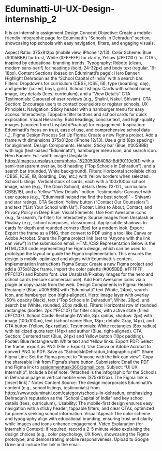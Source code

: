 # Eduminatti-UI-UX-Design-internship_2
It is an internship assignment
Design Concept
Objective: Create a mobile-friendly infographic page for Eduminatti’s “Schools in Dehradun” section, showcasing top schools with easy navigation, filters, and engaging visuals.

Aspect Ratio: 375x812px (mobile view, iPhone 12/13).
Color Scheme: Blue (#005BBB) for trust, White (#FFFFFF) for clarity, Yellow (#FFC107) for CTAs, inspired by educational branding trends.
Typography: Roboto (clean, modern sans-serif) for headings (bold, 24-32px) and body text (regular, 16-18px).
Content Sections (based on Eduminatti’s page):
Hero Banner: Highlight Dehradun as the “School Capital of India” with a search bar.
Filters: Dropdowns for curriculum (CBSE, ICSE, IB), type (boarding, day), and gender (co-ed, boys, girls).
School Listings: Cards with school name, image, key details (fees, curriculum), and a “View Details” CTA.
Testimonials: Carousel of user reviews (e.g., Shalini, Nakul, Shivam).
CTA Section: Encourage users to contact counselors or register schools.
UX Principles:
Navigation: Sticky header with a hamburger menu for easy access.
Interactivity: Tappable filter buttons and school cards for quick exploration.
Visual Hierarchy: Bold headings, concise text, and high-quality images (sourced from Unsplash/Pixabay) for engagement.
Inspiration: Eduminatti’s focus on trust, ease of use, and comprehensive school data (,,).
Figma Design Process
Set Up Figma:
Create a new Figma project.
Add a frame with dimensions 375x812px (iPhone 12/13).
Use a grid (8px spacing) for alignment.
Design Components:
Header: Sticky bar (Blue, #005BBB) with logo (text-based “Eduminatti”), hamburger menu icon, and search icon.
Hero Banner: Full-width image (Unsplash: https://images.unsplash.com/photo-1523050854058-8df90110c9f1) with a semi-transparent overlay, bold heading (“Top Schools in Dehradun”), and a search bar (rounded, White background).
Filters: Horizontal scrollable chips (CBSE, ICSE, IB, Boarding, Day, etc.) with Yellow borders when selected.
School Listings: Vertical stack of cards, each with a 100x100px school image, name (e.g., The Doon School), details (fees: ₹3-12L, curriculum: CBSE/IB), and a Yellow “View Details” button.
Testimonials: Carousel with user quotes (e.g., “Eduminatti helped me find the best school!” – Shivam) and star ratings.
CTA Section: Yellow button (“Contact Our Counselors”) and text (“List Your School with Us”).
Footer: Links to About, Contact, and Privacy Policy in Deep Blue.
Visual Elements:
Use Font Awesome icons (e.g., fa-search, fa-filter) for interactivity.
Source images from Unsplash or Pixabay (e.g., school campuses, classrooms).
Apply subtle shadows to cards for depth and rounded corners (8px) for a modern look.
Export:
Export the frame as a PNG, then convert to PDF using a tool like Canva or Adobe Acrobat.
Share the Figma project link (set to “Anyone with the link can view”) in the submission email.
HTML/CSS Representation
Below is the HTML/CSS code representing the Figma design, which can be used to prototype the layout or guide the Figma implementation. This ensures the design is mobile-optimized and aligns with Eduminatti’s content.
Implementation Instructions
Figma Setup:
Create a new Figma project and add a 375x812px frame.
Import the color palette (#005BBB, #FFFFFF, #FFC107) and Roboto font.
Use Unsplash/Pixabay images for the hero and school cards (ensure commercial use).
Add Font Awesome icons via a plugin or copy-paste from the web.
Design Components in Figma:
Header: Rectangle (Blue, #005BBB) with “Eduminatti” text (White, 24px), search icon, and hamburger icon (right-aligned).
Hero: Image layer with overlay (50% opacity Black), text (“Top Schools in Dehradun”, White, 28px), and search bar (White, rounded, 20px radius).
Filters: Horizontal row of rounded rectangles (border: 2px #FFC107) for filter chips, with active state (filled #FFC107).
School Cards: Rectangle (White, 8px radius, shadow: 2px) with image (100x100px), text (school name: Blue, 18px; details: Gray, 14px), and CTA button (Yellow, 8px radius).
Testimonials: White rectangles (8px radius) with italicized quote text (14px) and author (Blue, right-aligned).
CTA Section: Centered text (Blue, 24px) and Yellow button (10px padding).
Footer: Blue rectangle with White text and Yellow links.
Export PDF:
Select the frame, export as PNG (File > Export).
Use Canva or Adobe Acrobat to convert PNG to PDF.
Save as “SchoolsInDehradun_Infographic.pdf”.
Share Figma Link:
Set the Figma project to “Anyone with the link can view”.
Copy the shareable link from Figma’s share button.
Submission:
Email the PDF and Figma link to assignmenttask360@gmail.com.
Subject: “UI UX Internship”.
Include a brief note: “Attached is the infographic for the Schools in Dehradun page in vertical mobile view (375x812px). The Figma link is [insert link].”
Notes
Content Source: The design incorporates Eduminatti’s content (e.g., school listings, testimonials) from https://www.eduminatti.com/category/schools-in-dehradun, emphasizing Dehradun’s reputation as the “School Capital of India” and key school details (fees, curriculum),.
Usability: The mobile-first design ensures easy navigation with a sticky header, tappable filters, and clear CTAs, optimized for parents seeking school information.
Visual Appeal: The color scheme and typography align with educational branding, ensuring trust and clarity, while images and icons enhance engagement.
Video Explanation (for Internship Context): If required, record a 2–5 minute video explaining the design choices (e.g., color psychology, UX flow), showcasing the Figma prototype, and demonstrating mobile responsiveness. Upload to Google Drive and include the link in the email.
